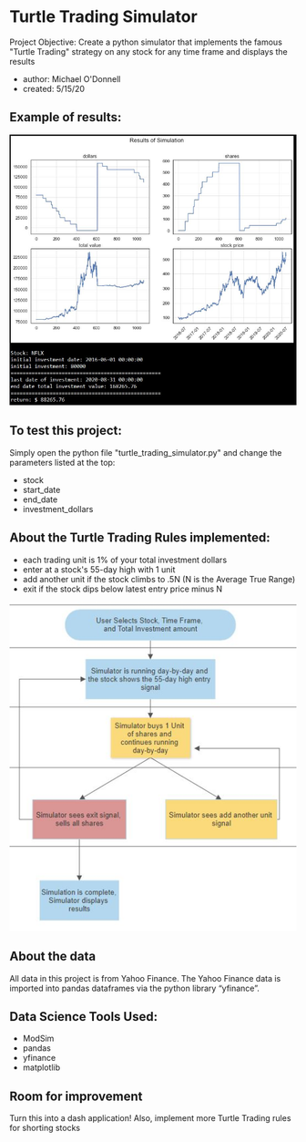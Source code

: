 # Turtle Trading Simulator
Project Objective: Create a python simulator that implements the famous "Turtle Trading" strategy on any stock for any time frame and displays the results
- author: Michael O'Donnell
- created: 5/15/20

## Example of results:
![Alt text](presentation/img/nflx_example.JPG)

## To test this project:
Simply open the python file "turtle_trading_simulator.py" and change the parameters listed at the top:
- stock
- start_date
- end_date
- investment_dollars

## About the Turtle Trading Rules implemented:
- each trading unit is 1% of your total investment dollars
- enter at a stock's 55-day high with 1 unit
- add another unit if the stock climbs to .5N (N is the Average True Range)
- exit if the stock dips below latest entry price minus N

![Alt text](presentation/img/TurtleTrader_FlowChart2.JPG)

## About the data
All data in this project is from Yahoo Finance. The Yahoo Finance data is imported into pandas dataframes via the python library “yfinance”.

## Data Science Tools Used:
- ModSim
- pandas
- yfinance
- matplotlib

## Room for improvement
Turn this into a dash application! Also, implement more Turtle Trading rules for shorting stocks
